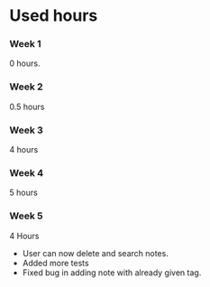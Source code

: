 # Used hours
### Week 1 
0 hours. 
### Week 2 
0.5 hours

### Week 3
4 hours

### Week 4
5 hours

### Week 5
4 Hours
- User can now delete and search notes.
- Added more tests
- Fixed bug in adding note with already given tag.